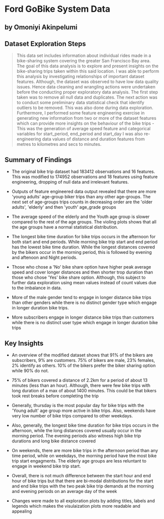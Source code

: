 # Ford GoBike System Data
## by Omoniyi Akinpelumi


## Dataset Exploration Steps

> This data set includes information about individual rides made in a bike-sharing system covering the greater San Francisco Bay area. 
The goal of this data analysis is to explore and present insights on the bike-sharing trips taken within this said location. I was able to perform this analysis by investigating relationships of important dataset features.
Although, the dataset was observed to have low data quality issues. Hence data cleaning and wrangling actions were undertaken before the conducting proper exploratory data analysis.
The first step taken was to remove all null data and duplicates. The next action was to conduct some preliminary data statistical check that identify outliers to be removed. This was also done during data exploration.
Furthermore, I performed some feature engineering exercise in generating new information from two or more of the dataset features which can provide more insights on the behaviour of the bike trips - This was the generation of average speed feature and categorical variables for start_period, end_period and start_day
I was also re-engineering data values of distance and duration features from metres to kilometres and secs to minutes. 
 

## Summary of Findings

- The original bike trip dataset had 183412 observations and 16 features. This was modified to 174952 observations and 18 features using feature engineering, dropping of null data and irrelevant features.

- Outputs of feature engineered data output revealed that there are more 'young adults' age-group biker trips than any other age-groups. The next set of age-groups trips counts in decreasing order are the 'older adults', 'elderly' and then 'youth' age_grade groups 

- The average speed of the elderly and the Youth age group is slower compared to the rest of the age groups. The violing plots shows that all the age groups have a normal statistical distribution.

- The longest bike time duration for bike trips occurs in the afternoon for both start and end periods. While morning bike trip start and end period has the lowest bike time duration. While the longest distances covered by the bikers occur in the morning period, this is followed by evening and aftenoon and Night periods.

- Those who chose a 'No' bike share option have higher peak average speed and cover longer distances and then shorter trop duration than those who chose 'Yes' bike share option. Although, this subject to further data exploration using mean values instead of count values due to the imbalance in data. 

- More of the male gender tend to engage in longer distance bike trips than other genders while there is no distinct gender type which engage in longer duration bike trips. 

- More subscribers engage in longer distance bike trips than customers while there is no distinct user type which engage in longer duration bike trips


## Key Insights

-  An overview of the modified dataset shows that 91% of the bikers are subscribers, 9% are customers. 75% of bikers are male, 23% females, 2% identify as others. 10% of the bikers prefer the biker sharing option while 90% do not.

- 75% of bikers covered a distance of 2.2km for a period of about 13 minutes (less than an hour). Although, there were few bike trips with long duration of a max of about 1400 minutes. This could be that bikers took rest breaks before completing the trip 

- Generally, thursday is the most popular day for bike trips with the 'Young adult' age group more active in bike trips. Also, weekends have very low number of bike trips compared to other weekdays. 

- Also, generally, the longest bike time duration for bike trips occurs in the afternoon, while the long distances covered usually occur in the morning period. The evening periods also witness high bike trip durations and long bike distance covered

- On weekends, there are more bike trips in the afternoon period than any time period, while on weekdays, the morning period have the most bike trip start engagments. The elderly age groups are less reluntant to engage in weekend bike trip start. 

- Overall, there is not much difference between the start hour and end hour of bike trips but that there are bi-modal distributions for the start and end bike trips with the two peak bike trip demands at the morning and evening periods on an average day of the week

- Changes were made to all exploration plots by adding titles, labels and legends which makes the visulaization plots more readable and appealing 
